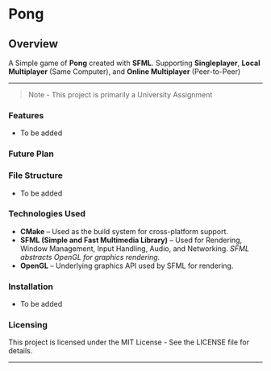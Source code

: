 # Pong

## Overview

A Simple game of **Pong** created with **SFML**. Supporting **Singleplayer**, **Local Multiplayer** (Same Computer), and **Online Multiplayer** (Peer-to-Peer)

---

> Note - This project is primarily a University Assignment

### Features

- To be added

### Future Plan

### File Structure

- To be added

### Technologies Used

- **CMake** – Used as the build system for cross-platform support.
- **SFML (Simple and Fast Multimedia Library)** – Used for Rendering, Window Management, Input Handling, Audio, and Networking. *SFML abstracts OpenGL for graphics rendering.*
- **OpenGL** – Underlying graphics API used by SFML for rendering.

### Installation

- To be added

### Licensing

This project is licensed under the MIT License - See the LICENSE file for details.

---
